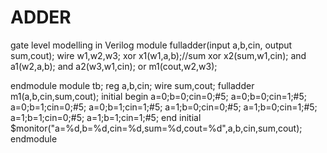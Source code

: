 # ADDER
gate level modelling in Verilog
    module fulladder(input a,b,cin,
                 output sum,cout);
  wire w1,w2,w3;
  xor x1(w1,a,b);//sum
  xor x2(sum,w1,cin);
  and a1(w2,a,b);
  and a2(w3,w1,cin);
  or  m1(cout,w2,w3);
  
endmodule
  module tb;
  reg a,b,cin;
  wire sum,cout;
  fulladder m1(a,b,cin,sum,cout);
  initial begin 
    a=0;b=0;cin=0;#5;
    a=0;b=0;cin=1;#5;
    a=0;b=1;cin=0;#5;
    a=0;b=1;cin=1;#5;
    a=1;b=0;cin=0;#5;
    a=1;b=0;cin=1;#5;
    a=1;b=1;cin=0;#5;
    a=1;b=1;cin=1;#5;
  end
  initial $monitor("a=%d,b=%d,cin=%d,sum=%d,cout=%d",a,b,cin,sum,cout);
endmodule
